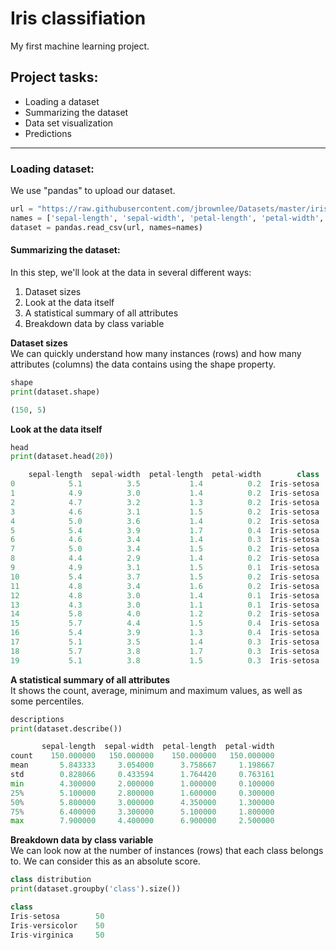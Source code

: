 # **Iris classifiation**  
My first machine learning project.

**Project tasks:**  
-------------
- Loading a dataset
- Summarizing the dataset
- Data set visualization
- Predictions

***

### **Loading dataset:**  
We use "pandas" to upload our dataset.
```python
url = "https://raw.githubusercontent.com/jbrownlee/Datasets/master/iris.csv"
names = ['sepal-length', 'sepal-width', 'petal-length', 'petal-width', 'class']
dataset = pandas.read_csv(url, names=names)
```

#### Summarizing the dataset:  

In this step, we'll look at the data in several different ways:
1. Dataset sizes
2. Look at the data itself
3. A statistical summary of all attributes
4. Breakdown data by class variable

**Dataset sizes**  
We can quickly understand how many instances (rows) and how many attributes (columns) the data contains using the shape property.
```python
shape
print(dataset.shape)
```
```python
(150, 5)
```

**Look at the data itself**  
```python
head
print(dataset.head(20))
```
```python
    sepal-length  sepal-width  petal-length  petal-width        class
0            5.1          3.5           1.4          0.2  Iris-setosa
1            4.9          3.0           1.4          0.2  Iris-setosa
2            4.7          3.2           1.3          0.2  Iris-setosa
3            4.6          3.1           1.5          0.2  Iris-setosa
4            5.0          3.6           1.4          0.2  Iris-setosa
5            5.4          3.9           1.7          0.4  Iris-setosa
6            4.6          3.4           1.4          0.3  Iris-setosa
7            5.0          3.4           1.5          0.2  Iris-setosa
8            4.4          2.9           1.4          0.2  Iris-setosa
9            4.9          3.1           1.5          0.1  Iris-setosa
10           5.4          3.7           1.5          0.2  Iris-setosa
11           4.8          3.4           1.6          0.2  Iris-setosa
12           4.8          3.0           1.4          0.1  Iris-setosa
13           4.3          3.0           1.1          0.1  Iris-setosa
14           5.8          4.0           1.2          0.2  Iris-setosa
15           5.7          4.4           1.5          0.4  Iris-setosa
16           5.4          3.9           1.3          0.4  Iris-setosa
17           5.1          3.5           1.4          0.3  Iris-setosa
18           5.7          3.8           1.7          0.3  Iris-setosa
19           5.1          3.8           1.5          0.3  Iris-setosa
```

**A statistical summary of all attributes**  
It shows the count, average, minimum and maximum values, as well as some percentiles.

```python
descriptions
print(dataset.describe())
```
```python
       sepal-length  sepal-width  petal-length  petal-width
count    150.000000   150.000000    150.000000   150.000000
mean       5.843333     3.054000      3.758667     1.198667
std        0.828066     0.433594      1.764420     0.763161
min        4.300000     2.000000      1.000000     0.100000
25%        5.100000     2.800000      1.600000     0.300000
50%        5.800000     3.000000      4.350000     1.300000
75%        6.400000     3.300000      5.100000     1.800000
max        7.900000     4.400000      6.900000     2.500000
```

**Breakdown data by class variable**  
We can look now at the number of instances (rows) that each class belongs to. We can consider this as an absolute score.

```python
class distribution
print(dataset.groupby('class').size())
```
```python
class
Iris-setosa        50
Iris-versicolor    50
Iris-virginica     50
```
